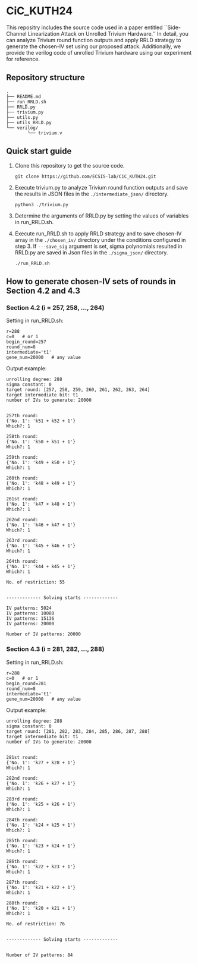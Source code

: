 # CiC_KUTH24
This repositry includes the source code used in a paper entitled ``Side-Channel Linearization Attack on Unrolled Trivium Hardware.'' In detail, you can analyze Trivium round function outputs and apply RRLD strategy to generate the chosen-IV set using our proposed attack. Additionally, we provide the verilog code of unrolled Trivium hardware using our experiment for reference.

## Repository structure
```
.
├── README.md
├── run_RRLD.sh
├── RRLD.py
├── trivium.py
├── utils.py
├── utils_RRLD.py
└── verilog/
        └── trivium.v 
```

## Quick start guide

1. Clone this repository to get the source code.

    ```git clone https://github.com/ECSIS-lab/CiC_KUTH24.git```

2. Execute trivium.py to analyze Trivium round function outputs and save the results in JSON files in the ```./intermediate_json/``` directory.

    ```python3 ./trivium.py```

3. Determine the arguments of RRLD.py by setting the values of variables in run_RRLD.sh.

4. Execute run_RRLD.sh to apply RRLD strategy and to save chosen-IV array in the ```./chosen_iv/``` directory under the conditions configured in step 3. If ```---save_sig``` argument is set, sigma polynomials resulted in RRLD.py are saved in Json files in the ```./sigma_json/``` directory.

    ```./run_RRLD.sh```


## How to generate chosen-IV sets of rounds in Section 4.2 and 4.3

### Section 4.2 (i = 257, 258, ..., 264)

Setting in run_RRLD.sh:
```
r=288
c=0   # or 1
begin_round=257
round_num=8
intermediate='t1'
gene_num=20000   # any value
```

Output example:
```
unrolling degree: 288
sigma constant: 0
target round: [257, 258, 259, 260, 261, 262, 263, 264]
target intermediate bit: t1
number of IVs to generate: 20000


257th round:
{'No. 1': 'k51 + k52 + 1'}
Which?: 1

258th round:
{'No. 1': 'k50 + k51 + 1'}
Which?: 1

259th round:
{'No. 1': 'k49 + k50 + 1'}
Which?: 1

260th round:
{'No. 1': 'k48 + k49 + 1'}
Which?: 1

261st round:
{'No. 1': 'k47 + k48 + 1'}
Which?: 1

262nd round:
{'No. 1': 'k46 + k47 + 1'}
Which?: 1

263rd round:
{'No. 1': 'k45 + k46 + 1'}
Which?: 1

264th round:
{'No. 1': 'k44 + k45 + 1'}
Which?: 1

No. of restriction: 55


------------- Solving starts -------------

IV patterns: 5024
IV patterns: 10080
IV patterns: 15136
IV patterns: 20000

Number of IV patterns: 20000
```

### Section 4.3 (i = 281, 282, ..., 288)

Setting in run_RRLD.sh:
```
r=288
c=0   # or 1
begin_round=281
round_num=8
intermediate='t1'
gene_num=20000   # any value
```

Output example:
```
unrolling degree: 288
sigma constant: 0
target round: [281, 282, 283, 284, 285, 286, 287, 288]
target intermediate bit: t1
number of IVs to generate: 20000


281st round:
{'No. 1': 'k27 + k28 + 1'}
Which?: 1

282nd round:
{'No. 1': 'k26 + k27 + 1'}
Which?: 1

283rd round:
{'No. 1': 'k25 + k26 + 1'}
Which?: 1

284th round:
{'No. 1': 'k24 + k25 + 1'}
Which?: 1

285th round:
{'No. 1': 'k23 + k24 + 1'}
Which?: 1

286th round:
{'No. 1': 'k22 + k23 + 1'}
Which?: 1

287th round:
{'No. 1': 'k21 + k22 + 1'}
Which?: 1

288th round:
{'No. 1': 'k20 + k21 + 1'}
Which?: 1

No. of restriction: 76


------------- Solving starts -------------


Number of IV patterns: 84
```

